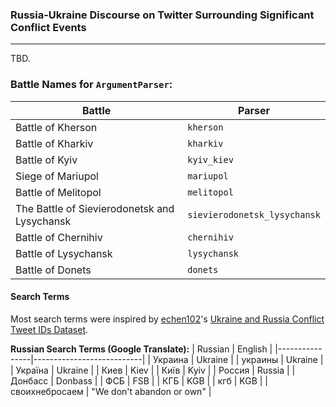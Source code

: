 ### Russia-Ukraine Discourse on Twitter Surrounding Significant Conflict Events
---
TBD.

### Battle Names for `ArgumentParser`:

| Battle                                        | Parser                       |
|-----------------------------------------------|------------------------------|
| Battle of Kherson                             | `kherson`                    |
| Battle of Kharkiv                             | `kharkiv`                    |
| Battle of Kyiv                                | `kyiv_kiev`                  |
| Siege of Mariupol                             | `mariupol`                   |
| Battle of Melitopol                           | `melitopol`                  |
| The Battle of Sievierodonetsk and Lysychansk  | `sievierodonetsk_lysychansk` |
| Battle of Chernihiv                           | `chernihiv`                  |
| Battle of Lysychansk                          | `lysychansk`                 |
| Battle of Donets	                            | `donets`                     |
 
#### Search Terms
Most search terms were inspired by [echen102](https://github.com/echen102)'s [Ukraine and Russia Conflict Tweet IDs Dataset](https://github.com/echen102/ukraine-russia).

**Russian Search Terms (Google Translate):**
| Russian        | English                   |
|----------------|---------------------------|
| Украина        | Ukraine                   |
| украины        | Ukraine                   |
| Україна        | Ukraine                   |
| Киев           | Kiev                      |
| Київ           | Kyiv                      |
| Россия         | Russia                    |
| Донбасс        | Donbass                   |
| ФСБ            | FSB                       |
| КГБ            | KGB                       |
| кгб            | KGB                       |
| своихнебросаем | "We don't abandon or own" |